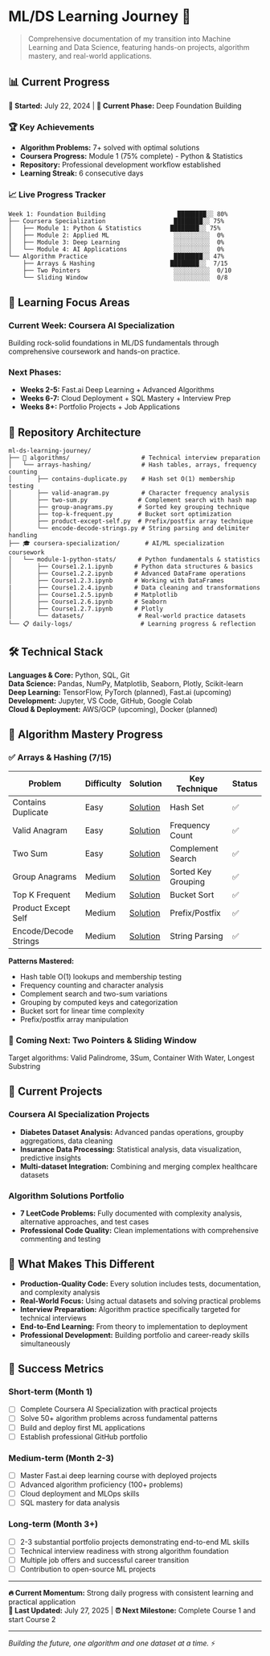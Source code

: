 # ML/DS Learning Journey 🚀

> Comprehensive documentation of my transition into Machine Learning and Data Science, featuring hands-on projects, algorithm mastery, and real-world applications.

## 📊 Current Progress

**📅 Started:** July 22, 2024 | **📍 Current Phase:** Deep Foundation Building  

### 🏆 Key Achievements
- **Algorithm Problems:** 7+ solved with optimal solutions
- **Coursera Progress:** Module 1 (75% complete) - Python & Statistics 
- **Repository:** Professional development workflow established
- **Learning Streak:** 6 consecutive days 

### 📈 Live Progress Tracker
```
Week 1: Foundation Building                    ████████░░ 80%
├── Coursera Specialization                   ████████░░ 75%
│   ├── Module 1: Python & Statistics        ████████░░ 75%
│   ├── Module 2: Applied ML                  ░░░░░░░░░░  0%
│   ├── Module 3: Deep Learning               ░░░░░░░░░░  0%
│   └── Module 4: AI Applications             ░░░░░░░░░░  0%
└── Algorithm Practice                        ████████░░ 47%
    ├── Arrays & Hashing                     ████████░░  7/15
    ├── Two Pointers                          ░░░░░░░░░░  0/10
    └── Sliding Window                        ░░░░░░░░░░  0/8
```

## 🔬 Learning Focus Areas

### **Current Week: Coursera AI Specialization**
Building rock-solid foundations in ML/DS fundamentals through comprehensive coursework and hands-on practice.

### **Next Phases:**
- **Weeks 2-5:** Fast.ai Deep Learning + Advanced Algorithms
- **Weeks 6-7:** Cloud Deployment + SQL Mastery + Interview Prep
- **Weeks 8+:** Portfolio Projects + Job Applications

## 📂 Repository Architecture

```
ml-ds-learning-journey/
├── 🧮 algorithms/                    # Technical interview preparation
│   └── arrays-hashing/              # Hash tables, arrays, frequency counting
│       ├── contains-duplicate.py    # Hash set O(1) membership testing
│       ├── valid-anagram.py         # Character frequency analysis
│       ├── two-sum.py              # Complement search with hash map
│       ├── group-anagrams.py       # Sorted key grouping technique
│       ├── top-k-frequent.py       # Bucket sort optimization
│       ├── product-except-self.py  # Prefix/postfix array technique
│       └── encode-decode-strings.py # String parsing and delimiter handling
├── 🎓 coursera-specialization/       # AI/ML specialization coursework
│   └── module-1-python-stats/      # Python fundamentals & statistics
│       ├── Course1.2.1.ipynb      # Python data structures & basics
│       ├── Course1.2.2.ipynb      # Advanced DataFrame operations
│       ├── Course1.2.3.ipynb      # Working with DataFrames
|       ├── Course1.2.4.ipynb      # Data cleaning and transformations
│       ├── Course1.2.5.ipynb      # Matplotlib
│       ├── Course1.2.6.ipynb      # Seaborn
│       ├── Course1.2.7.ipynb      # Plotly
│       └── datasets/               # Real-world practice datasets
└── 📋 daily-logs/                   # Learning progress & reflection
```

## 🛠 Technical Stack

**Languages & Core:** Python, SQL, Git  
**Data Science:** Pandas, NumPy, Matplotlib, Seaborn, Plotly, Scikit-learn  
**Deep Learning:** TensorFlow, PyTorch (planned), Fast.ai (upcoming)  
**Development:** Jupyter, VS Code, GitHub, Google Colab  
**Cloud & Deployment:** AWS/GCP (upcoming), Docker (planned)  

## 🎯 Algorithm Mastery Progress

### ✅ **Arrays & Hashing (7/15)**
| Problem | Difficulty | Solution | Key Technique | Status |
|---------|------------|----------|---------------|--------|
| Contains Duplicate | Easy | [Solution](./algorithms/arrays-hashing/contains-duplicate.py) | Hash Set | ✅ |
| Valid Anagram | Easy | [Solution](./algorithms/arrays-hashing/valid-anagram.py) | Frequency Count | ✅ |
| Two Sum | Easy | [Solution](./algorithms/arrays-hashing/two-sum.py) | Complement Search | ✅ |
| Group Anagrams | Medium | [Solution](./algorithms/arrays-hashing/group-anagrams.py) | Sorted Key Grouping | ✅ |
| Top K Frequent | Medium | [Solution](./algorithms/arrays-hashing/top-k-frequent.py) | Bucket Sort | ✅ |
| Product Except Self | Medium | [Solution](./algorithms/arrays-hashing/product-except-self.py) | Prefix/Postfix | ✅ |
| Encode/Decode Strings | Medium | [Solution](./algorithms/arrays-hashing/encode-decode-strings.py) | String Parsing | ✅ |

**Patterns Mastered:**
- Hash table O(1) lookups and membership testing
- Frequency counting and character analysis  
- Complement search and two-sum variations
- Grouping by computed keys and categorization
- Bucket sort for linear time complexity
- Prefix/postfix array manipulation

### 🎯 **Coming Next: Two Pointers & Sliding Window**
Target algorithms: Valid Palindrome, 3Sum, Container With Water, Longest Substring

## 🚀 Current Projects

### **Coursera AI Specialization Projects**
- **Diabetes Dataset Analysis:** Advanced pandas operations, groupby aggregations, data cleaning
- **Insurance Data Processing:** Statistical analysis, data visualization, predictive insights
- **Multi-dataset Integration:** Combining and merging complex healthcare datasets

### **Algorithm Solutions Portfolio**
- **7 LeetCode Problems:** Fully documented with complexity analysis, alternative approaches, and test cases
- **Professional Code Quality:** Clean implementations with comprehensive commenting and testing

## 🌟 What Makes This Different

- **Production-Quality Code:** Every solution includes tests, documentation, and complexity analysis
- **Real-World Focus:** Using actual datasets and solving practical problems
- **Interview Preparation:** Algorithm practice specifically targeted for technical interviews
- **End-to-End Learning:** From theory to implementation to deployment
- **Professional Development:** Building portfolio and career-ready skills simultaneously

## 🎯 Success Metrics

### **Short-term (Month 1)**
- [ ] Complete Coursera AI Specialization with practical projects
- [ ] Solve 50+ algorithm problems across fundamental patterns
- [ ] Build and deploy first ML applications
- [ ] Establish professional GitHub portfolio

### **Medium-term (Month 2-3)**  
- [ ] Master Fast.ai deep learning course with deployed projects
- [ ] Advanced algorithm proficiency (100+ problems)
- [ ] Cloud deployment and MLOps skills
- [ ] SQL mastery for data analysis

### **Long-term (Month 3+)**
- [ ] 2-3 substantial portfolio projects demonstrating end-to-end ML skills
- [ ] Technical interview readiness with strong algorithm foundation  
- [ ] Multiple job offers and successful career transition
- [ ] Contribution to open-source ML projects

---

**🔥 Current Momentum:** Strong daily progress with consistent learning and practical application  
**📅 Last Updated:** July 27, 2025 | **⏰ Next Milestone:** Complete Course 1 and start Course 2

---

*Building the future, one algorithm and one dataset at a time.* ⚡
